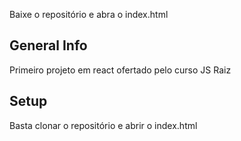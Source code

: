 Baixe o repositório e abra o index.html
## General Info
Primeiro projeto em react ofertado pelo curso JS Raiz

## Setup
Basta clonar o repositório e abrir o index.html
